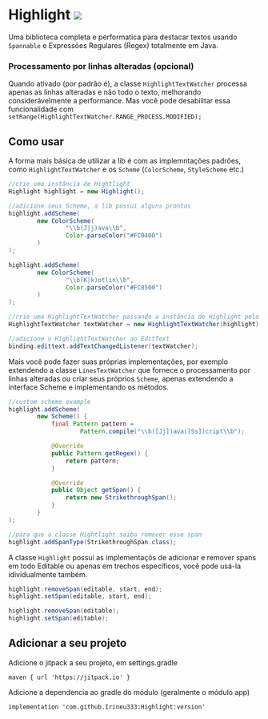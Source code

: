 # Highlight [![](https://jitpack.io/v/Irineu333/Highlight.svg)](https://jitpack.io/#Irineu333/Highlight)

Uma biblioteca completa e performatica para destacar textos usando `Spannable` e Expressões Regulares (Regex) totalmente em Java.

### Processamento por linhas alteradas (opcional)
Quando ativado (por padrão é), a classe ``HighlightTextWatcher`` processa apenas as linhas alteradas e não todo o texto, melhorando considerávelmente a performance. Mas você pode desabilitar essa funcionalidade com ``setRange(HighlightTextWatcher.RANGE_PROCESS.MODIFIED);``

## Como usar

A forma mais básica de utilizar a lib é com as implemntações padrões, como ``HighlightTextWatcher`` e os ``Scheme`` (``ColorScheme``, ``StyleScheme`` etc.)
``` java
//crie uma instância de Hightlight
Highlight highlight = new Highlight();

//adicione seus Scheme, a lib possui alguns prontos
highlight.addScheme(
        new ColorScheme(
                "\\b(J|j)ava\\b",
                Color.parseColor("#FC0400")
        )
);

highlight.addScheme(
        new ColorScheme(
                "\\b(K|k)otlin\\b",
                Color.parseColor("#FC8500")
        )
);

//crie uma HighlightTextWatcher passando a instância de Highlight pelo construtor
HighlightTextWatcher textWatcher = new HighlightTextWatcher(highlight);

//adicione o HighlightTextWatcher ao EditText
binding.edittext.addTextChangedListener(textWatcher);
 ```
 
 Mais você pode fazer suas próprias implementações, por exemplo extendendo a classe ``LinesTextWatcher`` que fornece o processamento por linhas alteradas ou criar seus próprios ``Scheme``, apenas extendendo a interface Scheme e implementando os métodos.
``` java
//custom scheme example
highlight.addScheme(
        new Scheme() {
            final Pattern pattern =
                    Pattern.compile("\\b([Jj])ava([Ss])cript\\b");

            @Override
            public Pattern getRegex() {
                return pattern;
            }

            @Override
            public Object getSpan() {
                return new StrikethroughSpan();
            }
        }
);

//para que a classe Hightlight saiba remover esse span
highlight.addSpanType(StrikethroughSpan.class);
```

A classe ``Highlight`` possui as implementaçõs de adicionar e remover spans em todo Editable ou apenas em trechos específicos, você pode usá-la idividualmente também.

``` java
highlight.removeSpan(editable, start, end);
highlight.setSpan(editable, start, end);

highlight.removeSpan(editable);
highlight.setSpan(editable);
```

## Adicionar a seu projeto


Adicione o jitpack a seu projeto, em settings.gradle
```
maven { url 'https://jitpack.io' }
```

Adicione a dependencia ao gradle do módulo (geralmente o módulo app)
```
implementation 'com.github.Irineu333:Highlight:version'
```
 
